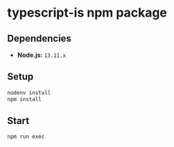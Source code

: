 # typescript-is npm package

## Dependencies

- **Node.js:** `13.11.x`

## Setup

```sh
nodenv install
npm install
```

## Start

```sh
npm run exec
```
